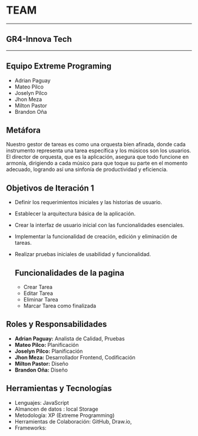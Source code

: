 # TEAM
-----
## GR4-Innova Tech
-----

## Equipo Extreme Programing
- Adrian Paguay 
- Mateo Pilco 
- Joselyn Pilco 
- Jhon Meza 
- Milton Pastor 
- Brandon Oña 

## Metáfora
Nuestro gestor de tareas es como una orquesta bien afinada, donde cada instrumento representa una tarea específica y los músicos son los usuarios. El director de orquesta, que es la aplicación, asegura que todo funcione en armonía, dirigiendo a cada músico para que toque su parte en el momento adecuado, logrando así una sinfonía de productividad y eficiencia.

## Objetivos de Iteración 1
- Definir los requerimientos iniciales y las historias de usuario.
- Establecer la arquitectura básica de la aplicación.
- Crear la interfaz de usuario inicial con las funcionalidades esenciales.
- Implementar la funcionalidad de creación, edición y eliminación de tareas.
- Realizar pruebas iniciales de usabilidad y funcionalidad.

  ## Funcionalidades  de la pagina
  - Crear Tarea
  - Editar Tarea
  - Eliminar  Tarea
  - Marcar Tarea como finalizada 

## Roles y Responsabilidades
- **Adrian Paguay:** Analista de Calidad, Pruebas
- **Mateo Pilco:** Planificación
- **Joselyn Pilco:** Planificación
- **Jhon Meza:** Desarrollador Frontend, Codificación
- **Milton Pastor:** Diseño
- **Brandon Oña:** Diseño

## Herramientas y Tecnologías
- Lenguajes: JavaScript 
- Almancen de  datos : local Storage 
- Metodología: XP (Extreme Programming)
- Herramientas de Colaboración: GitHub, Draw.io, 
- Frameworks: 

